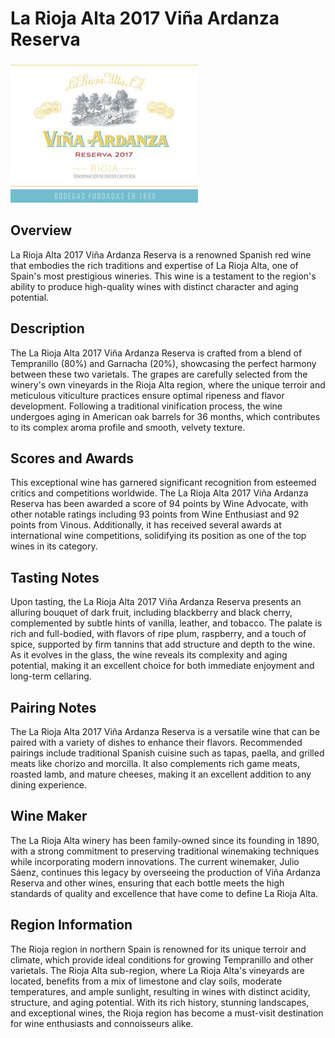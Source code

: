 # La Rioja Alta 2017 Viña Ardanza Reserva

![La Rioja Alta 2017 Viña Ardanza Reserva](wine-03.jpg)

## Overview
La Rioja Alta 2017 Viña Ardanza Reserva is a renowned Spanish red wine that embodies the rich traditions and expertise of La Rioja Alta, one of Spain's most prestigious wineries. This wine is a testament to the region's ability to produce high-quality wines with distinct character and aging potential.

## Description
The La Rioja Alta 2017 Viña Ardanza Reserva is crafted from a blend of Tempranillo (80%) and Garnacha (20%), showcasing the perfect harmony between these two varietals. The grapes are carefully selected from the winery's own vineyards in the Rioja Alta region, where the unique terroir and meticulous viticulture practices ensure optimal ripeness and flavor development. Following a traditional vinification process, the wine undergoes aging in American oak barrels for 36 months, which contributes to its complex aroma profile and smooth, velvety texture.

## Scores and Awards
This exceptional wine has garnered significant recognition from esteemed critics and competitions worldwide. The La Rioja Alta 2017 Viña Ardanza Reserva has been awarded a score of 94 points by Wine Advocate, with other notable ratings including 93 points from Wine Enthusiast and 92 points from Vinous. Additionally, it has received several awards at international wine competitions, solidifying its position as one of the top wines in its category.

## Tasting Notes
Upon tasting, the La Rioja Alta 2017 Viña Ardanza Reserva presents an alluring bouquet of dark fruit, including blackberry and black cherry, complemented by subtle hints of vanilla, leather, and tobacco. The palate is rich and full-bodied, with flavors of ripe plum, raspberry, and a touch of spice, supported by firm tannins that add structure and depth to the wine. As it evolves in the glass, the wine reveals its complexity and aging potential, making it an excellent choice for both immediate enjoyment and long-term cellaring.

## Pairing Notes
The La Rioja Alta 2017 Viña Ardanza Reserva is a versatile wine that can be paired with a variety of dishes to enhance their flavors. Recommended pairings include traditional Spanish cuisine such as tapas, paella, and grilled meats like chorizo and morcilla. It also complements rich game meats, roasted lamb, and mature cheeses, making it an excellent addition to any dining experience.

## Wine Maker
The La Rioja Alta winery has been family-owned since its founding in 1890, with a strong commitment to preserving traditional winemaking techniques while incorporating modern innovations. The current winemaker, Julio Sáenz, continues this legacy by overseeing the production of Viña Ardanza Reserva and other wines, ensuring that each bottle meets the high standards of quality and excellence that have come to define La Rioja Alta.

## Region Information
The Rioja region in northern Spain is renowned for its unique terroir and climate, which provide ideal conditions for growing Tempranillo and other varietals. The Rioja Alta sub-region, where La Rioja Alta's vineyards are located, benefits from a mix of limestone and clay soils, moderate temperatures, and ample sunlight, resulting in wines with distinct acidity, structure, and aging potential. With its rich history, stunning landscapes, and exceptional wines, the Rioja region has become a must-visit destination for wine enthusiasts and connoisseurs alike.
